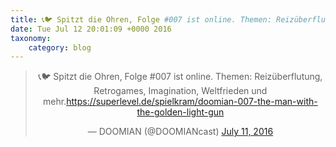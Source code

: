 ```yaml
---
title: 📞🐦 Spitzt die Ohren, Folge #007 ist online. Themen: Reizüberflutung, Retrogames, Imagination, Weltfrieden und mehr.https://superlevel.de/spielkram/doomian-007-the-man-with-the-golden-light-gun
date: Tue Jul 12 20:01:09 +0000 2016
taxonomy:
    category: blog
---
```

<blockquote class="twitter-tweet" align="center"><p lang="de" dir="ltr">📞🐦 Spitzt die Ohren, Folge #007 ist online. Themen: Reizüberflutung, Retrogames, Imagination, Weltfrieden und mehr.<a href="https://superlevel.de/spielkram/doomian-007-the-man-with-the-golden-light-gun">https://superlevel.de/spielkram/doomian-007-the-man-with-the-golden-light-gun</a></p>&mdash; DOOMIAN (@DOOMIANcast) <a href="https://twitter.com/DOOMIANcast/status/752405033602408448">July 11, 2016</a></blockquote>
